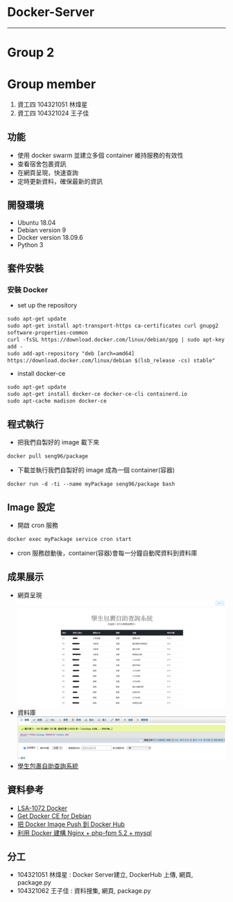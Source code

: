 # Docker-Server
---
# Group 2
# Group member
1. 資工四 104321051 林煒星
2. 資工四 104321024 王子佳

## 功能
- 使用 docker swarm 並建立多個 container 維持服務的有效性
- 查看宿舍包裹資訊
- 在網頁呈現，快速查詢
- 定時更新資料，確保最新的資訊

## 開發環境
- Ubuntu 18.04
- Debian version 9
- Docker version 18.09.6
- Python 3

## 套件安裝
### 安裝 Docker
- set up the repository
```
sudo apt-get update
sudo apt-get install apt-transport-https ca-certificates curl gnupg2 software-properties-common
curl -fsSL https://download.docker.com/linux/debian/gpg | sudo apt-key add -
sudo add-apt-repository "deb [arch=amd64] https://download.docker.com/linux/debian $(lsb_release -cs) stable"
```
- install docker-ce
```
sudo apt-get update
sudo apt-get install docker-ce docker-ce-cli containerd.io
sudo apt-cache madison docker-ce
```

## 程式執行
- 把我們自製好的 image 載下來
```
docker pull seng96/package
```
- 下載並執行我們自製好的 image 成為一個 container(容器)
```
docker run -d -ti --name myPackage seng96/package bash
```

## Image 設定
- 開啟 cron 服務
```
docker exec myPackage service cron start
```
- cron 服務啟動後，container(容器)會每一分鐘自動爬資料到資料庫

## 成果展示
- 網頁呈現
![網頁](https://github.com/NCNU-OpenSource/Docker-Server/blob/master/%E5%AD%B8%E7%94%9F%E5%8C%85%E8%A3%B9%E6%9F%A5%E8%A9%A2%E7%B3%BB%E7%B5%B1.png)
- 資料庫
![db](https://github.com/NCNU-OpenSource/Docker-Server/blob/master/db.png)
- [學生包裹自助查詢系統](http://35.229.226.20/?fbclid=IwAR35dq0Svd6S-lKXD0dLKRDHWAUFnw5wnCBJk3RVlLFRGy8sekhSF1u0aP0)

## 資料參考
- [LSA-1072 Docker](https://docs.google.com/presentation/d/1wYhJkBQkx0jS-oyJG-2imdI7p93wti4XZqR9Jc49PxE/edit?usp=sharing)　
- [Get Docker CE for Debian](https://docs.docker.com/install/linux/docker-ce/debian/)
- [把 Docker Image Push 到 Docker Hub](https://ithelp.ithome.com.tw/articles/10191139)
- [利用 Docker 建構 Nginx + php-fpm 5.2 + mysql](http://blog.chengweichen.com/2015/05/docker-nginx-php-fpm-52-mysql.html?fbclid=IwAR1DuH4fd8Gt3cBI5pfpip3C8-2fR5m40GLV2vB45ALnBtmFBSLXRGH8EFE)

## 分工
- 104321051 林煒星 : Docker Server建立, DockerHub 上傳, 網頁, package.py
- 104321062 王子佳 : 資料搜集, 網頁, package.py


